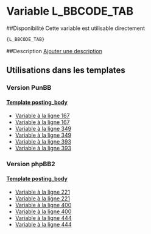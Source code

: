 # Variable L_BBCODE_TAB

##Disponibilité
Cette variable est utilisable directement

```html
{L_BBCODE_TAB}
```

##Description
[Ajouter une description](https://fa-tvars.appspot.com/var/L_BBCODE_TAB)

## Utilisations dans les templates

### Version PunBB

#### [Template posting_body](punbb/posting_body.md#readme)
* [Variable &agrave; la ligne 167](../punbb/posting_body.tpl#L167)
* [Variable &agrave; la ligne 167](../punbb/posting_body.tpl#L167)
* [Variable &agrave; la ligne 349](../punbb/posting_body.tpl#L349)
* [Variable &agrave; la ligne 349](../punbb/posting_body.tpl#L349)
* [Variable &agrave; la ligne 393](../punbb/posting_body.tpl#L393)
* [Variable &agrave; la ligne 393](../punbb/posting_body.tpl#L393)

### Version phpBB2

#### [Template posting_body](subsilver/posting_body.md#readme)
* [Variable &agrave; la ligne 221](../subsilver/posting_body.tpl#L221)
* [Variable &agrave; la ligne 221](../subsilver/posting_body.tpl#L221)
* [Variable &agrave; la ligne 400](../subsilver/posting_body.tpl#L400)
* [Variable &agrave; la ligne 400](../subsilver/posting_body.tpl#L400)
* [Variable &agrave; la ligne 444](../subsilver/posting_body.tpl#L444)
* [Variable &agrave; la ligne 444](../subsilver/posting_body.tpl#L444)